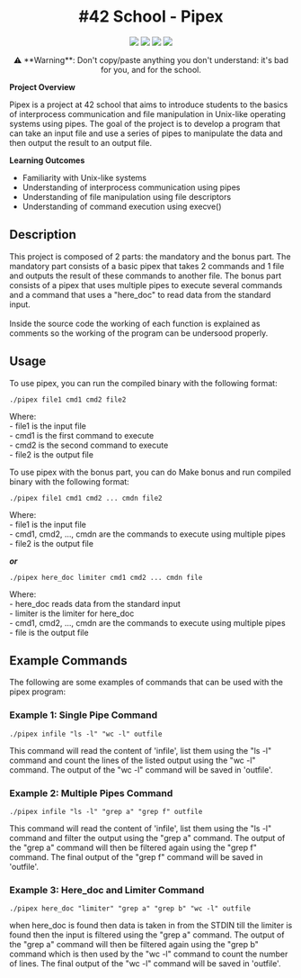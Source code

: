 <h1 align="center">
#42 School - Pipex
</h1>
<p align="center">
    <img src="https://img.shields.io/github/languages/code-size/hamsathul/pipex?style=for-the-badge&&color=green">
    <img src="https://img.shields.io/github/last-commit/hamsathul/pipex?style=for-the-badge&&color=blueviolet" />
     <img src="https://img.shields.io/tokei/lines/github/hamsathul/pipex?style=for-the-badge" />
     <img src="https://img.shields.io/github/languages/count/hamsathul/pipex?style=for-the-badge&&color=orange" />     </p>

<p align="center">
 ⚠️ **Warning**: Don't copy/paste anything you don't understand: it's bad for you, and for the school.</br>
 </p>
<p>
	<b>Project Overview</b><br>
</p>
Pipex is a project at 42 school that aims to introduce students to the basics of interprocess communication and file manipulation in Unix-like 
operating systems using pipes. The goal of the project is to develop a program that can take an input file and use a series of pipes 
to manipulate the data and then output the result to an output file.

<p>
	<b>Learning Outcomes</b><br>
</p>
<ul>
<li>Familiarity with Unix-like systems</li>
<li>Understanding of interprocess communication using pipes</li>
<li>Understanding of file manipulation using file descriptors</li>
<li>Understanding of command execution using execve()</li>
</ul>


<body>
	<h2>Description</h2>
	<p>
		 This project is composed of 2 parts: the mandatory and the bonus part. The mandatory part consists of a basic pipex that takes 2 commands and 1 file and outputs the result of these commands to another file. The bonus part consists of a pipex that uses multiple pipes to execute several commands and a command that uses a "here_doc" to read data from the standard input. </br> </br>
		 Inside the source code the working of each function is explained as comments so the working of the program can be undersood properly.
	</p>
	<h2>Usage</h2>
	<p>
		To use pipex, you can run the compiled binary with the following format:<br>
		<pre><code>./pipex file1 cmd1 cmd2 file2</pre></code>
	</p>
	<p>
		Where:<br>
		- file1 is the input file<br>
		- cmd1 is the first command to execute<br>
		- cmd2 is the second command to execute<br>
		- file2 is the output file<br>
	</p>
	<p>
		To use pipex with the bonus part, you can do Make bonus and run compiled binary with the following format:<br>
		<pre><code>./pipex file1 cmd1 cmd2 ... cmdn file2 </pre></code>
		<p>
		Where:<br>
		- file1 is the input file<br>
		- cmd1, cmd2, ..., cmdn are the commands to execute using multiple pipes<br>
		- file2 is the output file<br>
	</p>
		<p>
	<b><i>or</i></b><br>
</p>
		<pre><code>./pipex here_doc limiter cmd1 cmd2 ... cmdn file </pre></code>
	</p>
	<p>
		Where:<br>
		- here_doc reads data from the standard input<br>
		- limiter is the limiter for here_doc<br>
		- cmd1, cmd2, ..., cmdn are the commands to execute using multiple pipes<br>
		- file is the output file<br>
	</p>

<h2>Example Commands</h2>
<p>The following are some examples of commands that can be used with the pipex program:</p>

<h3>Example 1: Single Pipe Command</h3>
<pre><code>./pipex infile "ls -l" "wc -l" outfile</code></pre>
<p>This command will read the content of 'infile', list them using the "ls -l" command and count the lines of the listed output using the "wc -l" command. The output of the "wc -l" command will be saved in 'outfile'.</p>

<h3>Example 2: Multiple Pipes Command</h3>
<pre><code>./pipex infile "ls -l" "grep a" "grep f" outfile</code></pre>
<p>This command will read the content of 'infile', list them using the "ls -l" command and filter the output using the "grep a" command. The output of the "grep a" command will then be filtered again using the "grep f" command. The final output of the "grep f" command will be saved in 'outfile'.</p>

<h3>Example 3: Here_doc and Limiter Command</h3>
<pre><code>./pipex here_doc "limiter" "grep a" "grep b" "wc -l" outfile</code></pre>
<p>when here_doc is found then data is taken in from the STDIN till the limiter is found then the input is filtered using the  "grep a" command. The output of the "grep a" command will then be filtered again using the "grep b" command which is then used by the "wc -l" command to count the number of lines. The final output of the "wc -l" command will be saved in 'outfile'.</p>
